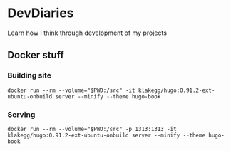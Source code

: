 # DevDiaries

Learn how I think through development of my projects

## Docker stuff

### Building site

```console
docker run --rm --volume="$PWD:/src" -it klakegg/hugo:0.91.2-ext-ubuntu-onbuild server --minify --theme hugo-book
```

### Serving

```console
docker run --rm --volume="$PWD:/src" -p 1313:1313 -it klakegg/hugo:0.91.2-ext-ubuntu-onbuild server --minify --theme hugo-book
```

